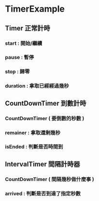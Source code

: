 # TimerExample

## Timer 正常計時
  ### start : 開始/繼續
  ### pause : 暫停
  ### stop : 歸零
  ### duration : 拿取已經經過幾秒 

## CountDownTimer 到數計時
  ### CountDownTimer ( 要倒數的秒數 )
  ### remainer : 拿取還剩幾秒
  ### isEnded : 判斷是否時間到

## IntervalTimer 間隔計時器
  ### CountDownTimer ( 間隔幾秒做什麼事 )
  ### arrived : 判斷是否到達了指定秒數
